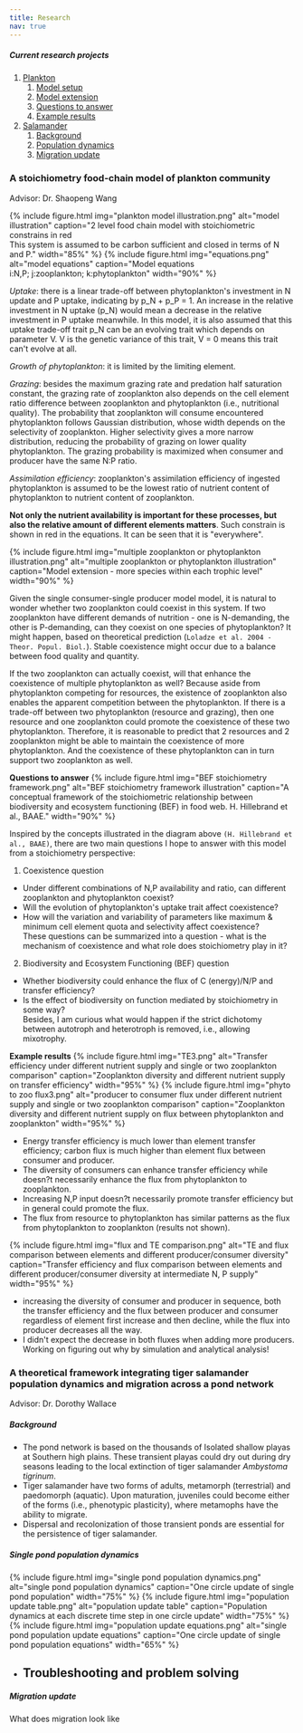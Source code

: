 ```yaml
---
title: Research
nav: true
---
```


##### Current research projects
1. [Plankton](#paragraph1)
    1. [Model setup](#subparagraph1)
    2. [Model extension](#subparagraph2)
    3. [Questions to answer](#subparagraph3)
    4. [Example results](#subparagraph4)
2. [Salamander](#paragraph2)
    1. [Background](#subparagraph2-1)
    2. [Population dynamics](#subparagraph2-2)
    3. [Migration update](#subparagraph2-3)


### A stoichiometry food-chain model of plankton community <a name="paragraph1"></a>
Advisor: Dr. Shaopeng Wang

<a name="subparagraph1"></a>
{% include figure.html img="plankton model illustration.png" alt="model illustration" caption="2 level food chain model with stoichiometric constrains in red<br/>This system is assumed to be carbon sufficient and closed in terms of N and P." width="85%" %}
{% include figure.html img="equations.png" alt="model equations" caption="Model equations<br/>i:N,P; j:zooplankton; k:phytoplankton" width="90%" %}

*Uptake*: there is a linear trade-off between phytoplankton's investment in N update and P uptake, indicating by p_N + p_P = 1. An increase in the relative investment in N uptake (p_N) would mean a decrease in the relative investment in P uptake meanwhile. In this model, it is also assumed that this uptake trade-off trait p_N can be an evolving trait which depends on parameter V. V is the genetic variance of this trait, V = 0 means this trait can't evolve at all. 

*Growth of phytoplankton*: it is limited by the limiting element. 

*Grazing*: besides the maximum grazing rate and predation half saturation constant, the grazing rate of zooplankton also depends on the cell element ratio difference between zooplankton and phytoplankton (i.e., nutritional quality). The probability that zooplankton will consume encountered phytoplankton follows Gaussian distribution, whose width depends on the selectivity of zooplankton. Higher selectivity gives a more narrow distribution, reducing the probability of grazing on lower quality phytoplankton. The grazing probability is maximized when consumer and producer have the same N:P ratio.

*Assimilation efficiency*: zooplankton's assimilation efficiency of ingested phytoplankton is assumed to be the lowest ratio of nutrient content of phytoplankton to nutrient content of zooplankton.

**Not only the nutrient availability is important for these processes, but also the relative amount of different elements matters**. Such constrain is shown in red in the equations. It can be seen that it is "everywhere".

<a name="subparagraph2"></a>
{% include figure.html img="multiple zooplankton or phytoplankton illustration.png" alt="multiple zooplankton or phytoplankton illustration" caption="Model extension - more species within each trophic level" width="90%" %}

Given the single consumer-single producer model model, it is natural to wonder whether two zooplankton could coexist in this system. If two zooplankton have different demands of nutrition - one is N-demanding, the other is P-demanding, can they coexist on one species of phytoplankton? It might happen, based on theoretical prediction (`Loladze et al. 2004 - Theor. Popul. Biol.`).  Stable coexistence might occur due to a balance between food quality and quantity.

If the two zooplankton can actually coexist, will that enhance the coexistence of multiple phytoplankton as well? Because aside from phytoplankton competing for resources, the existence of zooplankton also enables the apparent competition between the phytoplankton. If there is a trade-off between two phytoplankton (resource and grazing), then one resource and one zooplankton could promote the coexistence of these two phytoplankton. Therefore, it is reasonable to predict that 2 resources and 2 zooplankton might be able to maintain the coexistence of more phytoplankton. And the coexistence of these phytoplankton can in turn support two zooplankton as well.

**Questions to answer**<a name="subparagraph3"></a>
{% include figure.html img="BEF stoichiometry framework.png" alt="BEF stoichiometry framework illustration" caption="A conceptual framework of the stoichiometric relationship between biodiversity and ecosystem functioning (BEF) in food web. H. Hillebrand et al., BAAE." width="90%" %}


Inspired by the concepts illustrated in the diagram above ```(H. Hillebrand et al., BAAE)```, there are two main questions I hope to answer with this model from a stoichiometry perspective:
1. Coexistence question
 - Under different combinations of N,P availability and ratio, can different zooplankton and phytoplankton coexist?
 - Will the evolution of phytoplankton's uptake trait affect coexistence?
 - How will the variation and variability of parameters like maximum & minimum cell element quota and selectivity affect coexistence?<br/>
 These questions can be summarized into a question - what is the mechanism of coexistence and what role does stoichiometry play in it?

2. Biodiversity and Ecosystem Functioning (BEF) question
 - Whether biodiversity could enhance the flux of C (energy)/N/P and transfer efficiency?
 - Is the effect of biodiversity on function mediated by stoichiometry in some way?<br/>
 Besides, I am curious what would happen if the strict dichotomy between autotroph and heterotroph is removed, i.e., allowing mixotrophy.

**Example results**<a name="subparagraph4"></a>
{% include figure.html img="TE3.png" alt="Transfer efficiency under different nutrient supply and single or two zooplankton comparison" caption="Zooplankton diversity and different nutrient supply on transfer efficiency" width="95%" %}
{% include figure.html img="phyto to zoo flux3.png" alt="producer to consumer flux under different nutrient supply and single or two zooplankton comparison" caption="Zooplankton diversity and different nutrient supply on flux between phytoplankton and zooplankton" width="95%" %}

- Energy transfer efficiency is much lower than element transfer efficiency; carbon flux is much higher than element flux between consumer and producer.
- The diversity of consumers can enhance transfer efficiency while doesn?t necessarily enhance the flux from phytoplankton to zooplankton.
- Increasing N,P input doesn?t necessarily promote transfer efficiency but in general could promote the flux.
- The flux from resource to phytoplankton has similar patterns as the flux from phytoplankton to zooplankton (results not shown).

{% include figure.html img="flux and TE comparison.png" alt="TE and flux comparison between elements and different producer/consumer diversity" caption="Transfer efficiency and flux comparison between elements and different producer/consumer diversity at intermediate N, P supply" width="95%" %}

- increasing the diversity of consumer and producer in sequence, both the transfer efficiency and the flux between producer and consumer regardless of element first increase and then decline, while the flux into producer decreases all the way.
- I didn't expect the decrease in both fluxes when adding more producers. Working on figuring out why by simulation and analytical analysis!


### A theoretical framework integrating tiger salamander population dynamics and migration across a pond network <br/> <a name="paragraph2"></a>
Advisor: Dr. Dorothy Wallace

##### Background<a name="subparagraph2-1"></a>
- The pond network is based on the thousands of Isolated shallow playas at Southern high plains. These transient playas could dry out during dry seasons leading to the local extinction of tiger salamander *Ambystoma tigrinum*.
- Tiger salamander have two forms of adults, metamorph (terrestrial) and paedomorph (aquatic).  Upon maturation, juveniles could become either of the forms (i.e., phenotypic plasticity), where metamophs have the ability to migrate. 
- Dispersal and recolonization of those transient ponds are essential for the persistence of tiger salamander.

##### Single pond population dynamics<a name="subparagraph2-2"></a>
{% include figure.html img="single pond population dynamics.png" alt="single pond population dynamics" caption="One circle update of single pond population" width="75%" %}
{% include figure.html img="population update table.png" alt="population update table" caption="Population dynamics at each discrete time step in one circle update" width="75%" %}
{% include figure.html img="population update equations.png" alt="single pond population update equations" caption="One circle update of single pond population equations" width="65%" %}

- Troubleshooting and problem solving
	- 

##### Migration update<a name="subparagraph2-3"></a>

What does migration look like

